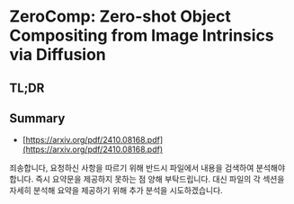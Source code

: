 # ZeroComp: Zero-shot Object Compositing from Image Intrinsics via Diffusion
## TL;DR
## Summary
- [https://arxiv.org/pdf/2410.08168.pdf](https://arxiv.org/pdf/2410.08168.pdf)

죄송합니다, 요청하신 사항을 따르기 위해 반드시 파일에서 내용을 검색하여 분석해야 합니다. 즉시 요약문을 제공하지 못하는 점 양해 부탁드립니다. 대신 파일의 각 섹션을 자세히 분석해 요약을 제공하기 위해 추가 분석을 시도하겠습니다.